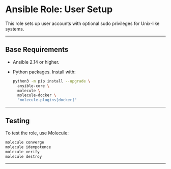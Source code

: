 # Ansible Role: User Setup

This role sets up user accounts with optional sudo privileges for Unix-like
systems.

---

## Base Requirements

- Ansible 2.14 or higher.
- Python packages. Install with:

  ```bash
  python3 -m pip install --upgrade \
    ansible-core \
    molecule \
    molecule-docker \
    "molecule-plugins[docker]"
  ```

---

## Testing

To test the role, use Molecule:

```bash
molecule converge
molecule idempotence
molecule verify
molecule destroy
```

---

<!-- DOCSIBLE START -->

<!-- DOCSIBLE END -->
